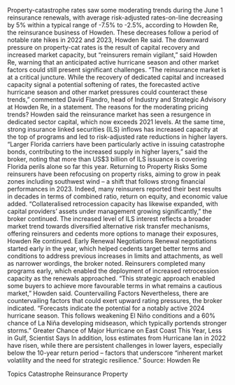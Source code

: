 Property-catastrophe rates saw some moderating trends during the June 1 reinsurance renewals, with average risk-adjusted rates-on-line decreasing by 5% within a typical range of -7.5% to -2.5%, according to Howden Re, the reinsurance business of Howden.
These decreases follow a period of notable rate hikes in 2022 and 2023, Howden Re said.
The downward pressure on property-cat rates is the result of capital recovery and increased market capacity, but “reinsurers remain vigilant,” said Howden Re, warning that an anticipated active hurricane season and other market factors could still present significant challenges.
“The reinsurance market is at a critical juncture. While the recovery of dedicated capital and increased capacity signal a potential softening of rates, the forecasted active hurricane season and other market pressures could counteract these trends,” commented David Flandro, head of Industry and Strategic Advisory at Howden Re, in a statement.
The reasons for the moderating pricing trends? Howden said the reinsurance market has seen a resurgence in dedicated sector capital, which now exceeds 2021 levels. At the same time, strong insurance linked securities (ILS) inflows has increased capacity at the top of programs and led to risk-adjusted rate reductions in higher layers.
“Larger Florida carriers have been particularly active in issuing catastrophe bonds, contributing to the increased supply in higher layers,” said the broker, noting that more than US$3 billion of ILS issuance is covering Florida perils alone so far this year.
Returning to Property Risks
Some reinsurers have been refocusing on property risks, aiming to grow in peak zones including southwest wind – a shift that follows strong financial performances in 2023. Indeed, many reinsurers reported their best results in decades in terms of combined ratio, return on equity, and economic value added.
“Collateralised retrocession capacity has likewise expanded, with capital providers’ assets under management growing significantly,” the broker continued.
The increased level of ILS interest reflects a broader market trend towards diversified alternative risk transfer mechanisms, offering reinsurers and cedents more options to manage their exposures, Howden Re continued.
Early Renewal Negotiations
Renewal negotiations started early in the year, which helped cedents target better terms and conditions to address previous increases in limits and attachments, as well as narrower wordings, the broker noted.
Reinsurers completed many programs early, which enabled the deployment of increased retrocession capacity as the renewals approached. “This strategic approach enabled some buyers to achieve more favourable terms in what remains a cautious market,” Howden said.
Countervailing Factors
Nevertheless, there are countervailing factors that could exert upward rating pressures, the broker indicated. “Forecasts indicate the potential for a notably active 2024 hurricane season. This follows weakening El Niño conditions and a 60% chance of La Niña developing midseason, which typically portends stronger storms.”
Greater Chance of Major Hurricane on East Coast This Year, Less in Gulf, Scientist Says
In addition, loss estimates from Hurricane Ian in 2022 have risen, while there are persistent challenges in lower layers, especially below the 10-year return period – factors that underscore “inherent market volatility and the need for strategic resilience.”
Source: Howden Re

Topics
Catastrophe
Reinsurance
Property
